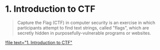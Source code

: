 # 1. Introduction to CTF

> Capture the Flag (CTF) in computer security is an exercise in which participants attempt to find text strings, called "flags", which are secretly hidden in purposefully-vulnerable programs or websites.

[!file text="1. Introduction to CTF"](/files/HiHili.pptx)
